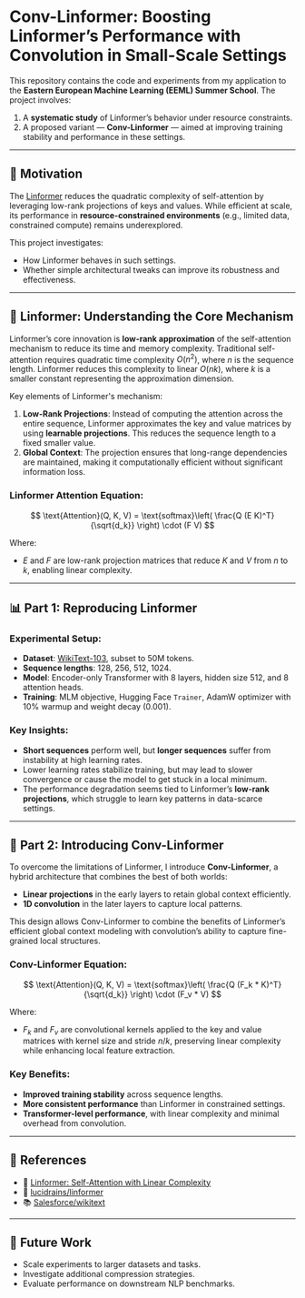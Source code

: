 # Conv-Linformer: Boosting Linformer’s Performance with Convolution in Small-Scale Settings

This repository contains the code and experiments from my application to the **Eastern European Machine Learning (EEML) Summer School**. The project involves:

1. A **systematic study** of Linformer’s behavior under resource constraints.
2. A proposed variant — **Conv-Linformer** — aimed at improving training stability and performance in these settings.

---

## 🧠 Motivation

The [Linformer](https://arxiv.org/abs/2006.04768) reduces the quadratic complexity of self-attention by leveraging low-rank projections of keys and values. While efficient at scale, its performance in **resource-constrained environments** (e.g., limited data, constrained compute) remains underexplored.

This project investigates:
- How Linformer behaves in such settings.
- Whether simple architectural tweaks can improve its robustness and effectiveness.

---

## 🔬 Linformer: Understanding the Core Mechanism

Linformer’s core innovation is **low-rank approximation** of the self-attention mechanism to reduce its time and memory complexity. Traditional self-attention requires quadratic time complexity $O(n^2)$, where $n$ is the sequence length. Linformer reduces this complexity to linear $O(nk)$, where $k$ is a smaller constant representing the approximation dimension.

Key elements of Linformer's mechanism:
1. **Low-Rank Projections**: Instead of computing the attention across the entire sequence, Linformer approximates the key and value matrices by using **learnable projections**. This reduces the sequence length to a fixed smaller value.
2. **Global Context**: The projection ensures that long-range dependencies are maintained, making it computationally efficient without significant information loss.

### Linformer Attention Equation:

$$
\text{Attention}(Q, K, V) = \text{softmax}\left( \frac{Q (E K)^T}{\sqrt{d_k}} \right) \cdot (F V)
$$

Where:
- $E$ and $F$ are low-rank projection matrices that reduce $K$ and $V$ from $n$ to $k$, enabling linear complexity.

---

## 📊 Part 1: Reproducing Linformer

### Experimental Setup:
- **Dataset**: [WikiText-103](https://huggingface.co/datasets/Salesforce/wikitext), subset to 50M tokens.
- **Sequence lengths**: 128, 256, 512, 1024.
- **Model**: Encoder-only Transformer with 8 layers, hidden size 512, and 8 attention heads.
- **Training**: MLM objective, Hugging Face `Trainer`, AdamW optimizer with 10% warmup and weight decay (0.001).

### Key Insights:
- **Short sequences** perform well, but **longer sequences** suffer from instability at high learning rates.
- Lower learning rates stabilize training, but may lead to slower convergence or cause the model to get stuck in a local minimum.
- The performance degradation seems tied to Linformer’s **low-rank projections**, which struggle to learn key patterns in data-scarce settings.

---

## 🚀 Part 2: Introducing Conv-Linformer

To overcome the limitations of Linformer, I introduce **Conv-Linformer**, a hybrid architecture that combines the best of both worlds:

- **Linear projections** in the early layers to retain global context efficiently.
- **1D convolution** in the later layers to capture local patterns.

This design allows Conv-Linformer to combine the benefits of Linformer’s efficient global context modeling with convolution’s ability to capture fine-grained local structures.

### Conv-Linformer Equation:

$$
\text{Attention}(Q, K, V) = \text{softmax}\left( \frac{Q (F_k * K)^T}{\sqrt{d_k}} \right) \cdot (F_v * V)
$$

Where:
- $F_k$ and $F_v$ are convolutional kernels applied to the key and value matrices with kernel size and stride $n/k$, preserving linear complexity while enhancing local feature extraction.

### Key Benefits:
- **Improved training stability** across sequence lengths.
- **More consistent performance** than Linformer in constrained settings.
- **Transformer-level performance**, with linear complexity and minimal overhead from convolution.

---

## 🔗 References

- 📄 [Linformer: Self-Attention with Linear Complexity](https://arxiv.org/abs/2006.04768)  
- 🔗 [lucidrains/linformer](https://github.com/lucidrains/linformer)  
- 📚 [Salesforce/wikitext](https://huggingface.co/datasets/Salesforce/wikitext)

---

## 🌱 Future Work

- Scale experiments to larger datasets and tasks.
- Investigate additional compression strategies.
- Evaluate performance on downstream NLP benchmarks.


